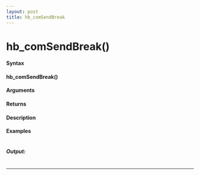 ```yaml
---
layout: post
title: hb_comSendBreak
---
```


# hb_comSendBreak()


#### Syntax

#### hb_comSendBreak()

#### Arguments

#### Returns

#### Description

#### Examples

```

```

##### Output:

```

```

---